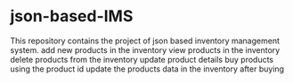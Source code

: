 # json-based-IMS
This repository contains the project of json based inventory management system.
add new products in the inventory
view products in the inventory
delete products from the inventory
update product details
buy products using the product id
update the products data in the inventory after buying 

